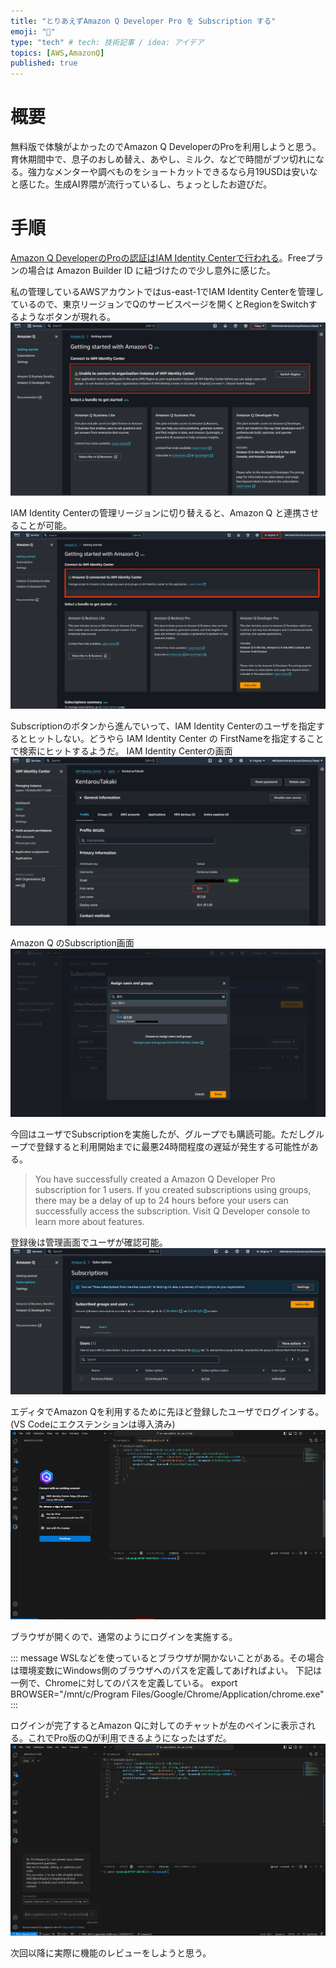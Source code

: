 ```yaml
---
title: "とりあえずAmazon Q Developer Pro を Subscription する"
emoji: "🐷"
type: "tech" # tech: 技術記事 / idea: アイデア
topics: [AWS,AmazonQ]
published: true
---
```


# 概要
無料版で体験がよかったのでAmazon Q DeveloperのProを利用しようと思う。育休期間中で、息子のおしめ替え、あやし、ミルク、などで時間がブツ切れになる。強力なメンターや調べものをショートカットできるなら月19USDは安いなと感じた。生成AI界隈が流行っているし、ちょっとしたお遊びだ。

# 手順
[Amazon Q DeveloperのProの認証はIAM Identity Centerで行われる](https://aws.amazon.com/q/developer/pricing/?nc1=h_ls)。Freeプランの場合は Amazon Builder ID に紐づけたので少し意外に感じた。

私の管理しているAWSアカウントではus-east-1でIAM Identity Centerを管理しているので、東京リージョンでQのサービスページを開くとRegionをSwitchするようなボタンが現れる。
![alt text](/images/articles/amazon-q-dev-pro/tokyo-q.png)

IAM Identity Centerの管理リージョンに切り替えると、Amazon Q と連携させることが可能。
![alt text](/images/articles/amazon-q-dev-pro/us-east1-q.png)

Subscriptionのボタンから進んでいって、IAM Identity Centerのユーザを指定するとヒットしない。どうやら IAM Identity Center の FirstNameを指定することで検索にヒットするようだ。
IAM Identity Centerの画面
![alt text](/images/articles/amazon-q-dev-pro/IdentityCenter.png)

Amazon Q のSubscription画面
![alt text](/images/articles/amazon-q-dev-pro/subscription.png)

今回はユーザでSubscriptionを実施したが、グループでも購読可能。ただしグループで登録すると利用開始までに最悪24時間程度の遅延が発生する可能性がある。
>You have successfully created a Amazon Q Developer Pro subscription for 1 users.
If you created subscriptions using groups, there may be a delay of up to 24 hours before your users can successfully access the subscription. Visit Q Developer console to learn more about features.

登録後は管理画面でユーザが確認可能。
![alt text](/images/articles/amazon-q-dev-pro/user.png)


エディタでAmazon Qを利用するために先ほど登録したユーザでログインする。(VS Codeにエクステンションは導入済み)
![alt text](/images/articles/amazon-q-dev-pro/vscode-login.png)

ブラウザが開くので、通常のようにログインを実施する。

::: message
WSLなどを使っているとブラウザが開かないことがある。その場合は環境変数にWindows側のブラウザへのパスを定義してあげればよい。
下記は一例で、Chromeに対してのパスを定義している。
export BROWSER="/mnt/c/Program Files/Google/Chrome/Application/chrome.exe"
:::

ログインが完了するとAmazon Qに対してのチャットが左のペインに表示される。これでPro版のQが利用できるようになったはずだ。
![alt text](/images/articles/amazon-q-dev-pro/complete.png)


次回以降に実際に機能のレビューをしようと思う。